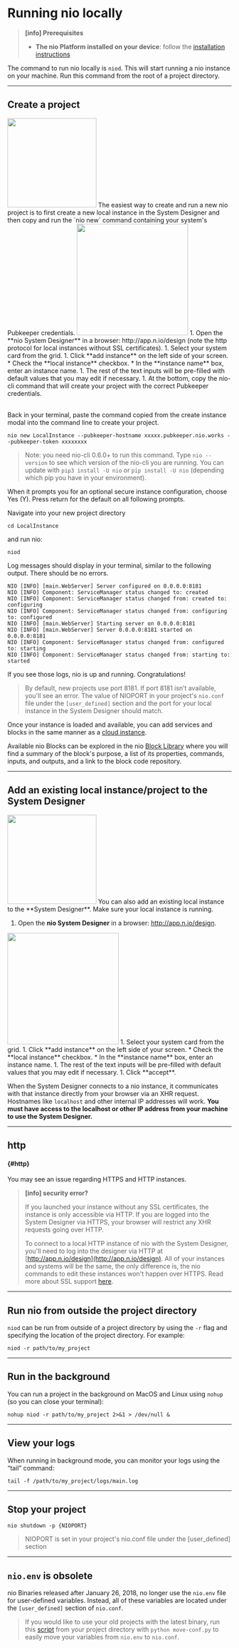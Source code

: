 # Running nio locally

>**[info] Prerequisites**
>
>* **The nio Platform installed on your device**: follow the [installation instructions](/installation/nio)


The command to run nio locally is `niod`. This will start running a nio instance on your machine. Run this command from the root of a project directory.

---
## Create a project
<img class="right shadow" src="/img/cloud/addInstanceButton.png" width="200" />
The easiest way to create and run a new nio project is to first create a new local instance in the System Designer and then copy and run the `nio new` command containing your system's Pubkeeper credentials.

<img class="right border" src="/img/addLocalInstance.png" width="250" />
1. Open the **nio System Designer** in a browser: http://app.n.io/design (note the http protocol for local instances without SSL certificates).
1. Select your system card from the grid.
1. Click **add instance** on the left side of your screen.
  * Check the **local instance** checkbox.
  * In the **instance name** box, enter an instance name.
1. The rest of the text inputs will be pre-filled with default values that you may edit if necessary.
1. At the bottom, copy the nio-cli command that will create your project with the correct Pubkeeper credentials.
<br>
<br>

Back in your terminal, paste the command copied from the create instance modal into the command line to create your project.
```
nio new LocalInstance --pubkeeper-hostname xxxxx.pubkeeper.nio.works --pubkeeper-token xxxxxxxx
```

> Note: you need nio-cli 0.6.0+ to run this command. Type `nio --version` to see which version of the nio-cli you are running. You can update with `pip3 install -U nio` or `pip install -U nio` (depending which pip you have in your environment).

When it prompts you for an optional secure instance configuration, choose Yes (Y). Press return for the default on all following prompts.

Navigate into your new project directory
```
cd LocalInstance
```
and run nio:
```
niod
```
Log messages should display in your terminal, similar to the following output. There should be no errors.

```
NIO [INFO] [main.WebServer] Server configured on 0.0.0.0:8181
NIO [INFO] Component: ServiceManager status changed to: created
NIO [INFO] Component: ServiceManager status changed from: created to: configuring
NIO [INFO] Component: ServiceManager status changed from: configuring to: configured
NIO [INFO] [main.WebServer] Starting server on 0.0.0.0:8181
NIO [INFO] [main.WebServer] Server 0.0.0.0:8181 started on 0.0.0.0:8181
NIO [INFO] Component: ServiceManager status changed from: configured to: starting
NIO [INFO] Component: ServiceManager status changed from: starting to: started
```

If you see those logs, nio is up and running. Congratulations!

>By default, new projects use port 8181. If port 8181 isn’t available, you'll see an error. The value of NIOPORT in your project's `nio.conf` file under the `[user_defined]` section and the port for your local instance in the System Designer should match.

Once your instance is loaded and available, you can add services and blocks in the same manner as a [cloud instance](https://workshops.n.io/system-designer/).

Available nio Blocks can be explored in the nio [Block Library](https://blocks.n.io) where you will find a summary of the block's purpose, a list of its properties, commands, inputs, and outputs, and a link to the block code repository.

---
## Add an existing local instance/project to the <span class="allow-caps">System Designer</span>

<img class="right shadow" src="/img/cloud/addInstanceButton.png" width="200" />
You can also add an existing local instance to the **System Designer**. Make sure your local instance is running.

1. Open the **nio System Designer** in a browser: http://app.n.io/design.
<img class="right border" src="/img/addLocalInstance.png" width="250" />
1. Select your system card from the grid.
1. Click **add instance** on the left side of your screen.
  * Check the **local instance** checkbox.
  * In the **instance name** box, enter an instance name.
1. The rest of the text inputs will be pre-filled with default values that you may edit if necessary.
1. Click **accept**.


When the System Designer connects to a nio instance, it communicates with that instance directly from your browser via an XHR request. Hostnames like `localhost` and other internal IP addresses will work. **You must have access to the localhost or other IP address from your machine to use the System Designer.**

---
## http
#### {#http}

You may see an issue regarding HTTPS and HTTP instances.


> **[info] security error?**
>
> If you launched your instance without any SSL certificates, the instance is only accessible via HTTP. If you are logged into the System Designer via HTTPS, your browser will restrict any XHR requests going over HTTP.
>
> To connect to a local HTTP instance of nio with the System Designer, you'll need to log into the designer via HTTP at [http://app.n.io/design](http://app.n.io/design). All of your instances and systems will be the same, the only difference is, the nio commands to edit these instances won't happen over HTTPS. Read more about SSL support [here](/running-nio/ssl.html).

---
## Run nio from outside the project directory

`niod` can be run from outside of a project directory by using the `-r` flag and specifying the location of the project directory. For example:

```
niod -r path/to/my_project
```

---
## Run in the background

You can run a project in the background on MacOS and Linux using `nohup` (so you can close your terminal):
```
nohup niod -r path/to/my_project 2>&1 > /dev/null &
```

---
## View your logs

When running in background mode, you can monitor your logs using the “tail” command:
```
tail -f /path/to/my_project/logs/main.log
```

---
## Stop your project

```
nio shutdown -p {NIOPORT}
```
> NIOPORT is set in your project's nio.conf file under the [user_defined] section

---
## `nio.env` is obsolete

nio Binaries released after January 26, 2018, no longer use the `nio.env` file for user-defined variables. Instead, all of these variables are located under the `[user_defined]` section of `nio.conf`.

>If you would like to use your old projects with the latest binary, run this [script](https://gist.github.com/tlugger/2da9c8e615265243c07c76549f402ca6) from your project directory with `python move-conf.py` to easily move your variables from `nio.env` to `nio.conf`.
